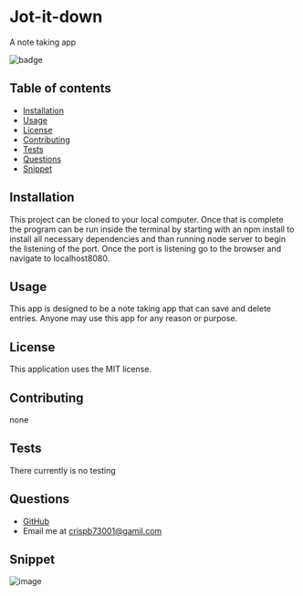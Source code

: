 # Jot-it-down

A note taking app

![badge](https://img.shields.io/static/v1?label=license&message=MIT&color=green)

## Table of contents

- [Installation](#installation)
- [Usage](#usage)
- [License](#license)
- [Contributing](#contributing)
- [Tests](#tests)
- [Questions](#questions)
- [Snippet](#snippet)

## Installation

This project can be cloned to your local computer. Once that is complete the program can be
run inside the terminal by starting with an npm install to install all necessary dependencies
and than running node server to begin the listening of the port. Once the port is listening go
to the browser and navigate to localhost8080.

## Usage

This app is designed to be a note taking app that can save and delete entries. Anyone may use this app for any reason or purpose.

## License

This application uses the MIT license.

## Contributing

none

## Tests

There currently is no testing

## Questions

- [GitHub](https://github.com/bcrisp084)
- Email me at crispb73001@gamil.com

## Snippet

![image](https://user-images.githubusercontent.com/73912705/109895747-be36d780-7c5d-11eb-8b49-de950687bee2.png)

